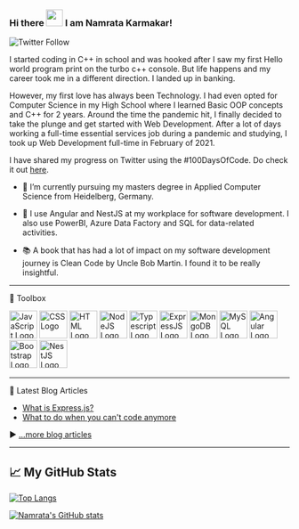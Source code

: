 ### Hi there <img src="https://raw.githubusercontent.com/MartinHeinz/MartinHeinz/master/wave.gif" width="30px"> I am Namrata Karmakar!

![Twitter Follow](https://img.shields.io/twitter/follow/knamrata23?style=social)

I started coding in C++ in school and was hooked after I saw my first Hello world program print on the turbo c++ console. But life happens and my career took me in a different direction. I landed up in banking.

However, my first love has always been Technology. I had even opted for Computer Science in my High School where I learned Basic OOP concepts and C++ for 2 years. Around the time the pandemic hit, I finally decided to take the plunge and get started with Web Development. After a lot of days working a full-time essential services job during a pandemic and studying, I took up Web Development full-time in February of 2021. 

I have shared my progress on Twitter using the #100DaysOfCode. Do check it out [here](https://twitter.com/knamrata23).

- 🔭 I’m currently pursuing my masters degree in Applied Computer Science from Heidelberg, Germany.

- 🌱 I use Angular and NestJS at my workplace for software development. I also use PowerBI, Azure Data Factory and SQL for data-related activities.

- 📚 A book that has had a lot of impact on my software development journey is Clean Code by Uncle Bob Martin. I found it to be really insightful.

---

🧰 Toolbox

<img src="https://upload.wikimedia.org/wikipedia/commons/6/6a/JavaScript-logo.png" alt="JavaScript Logo" width="50" height="50"/> <img src="https://upload.wikimedia.org/wikipedia/commons/d/d5/CSS3_logo_and_wordmark.svg" alt="CSS Logo" width="50" height="50"/> <img src="https://upload.wikimedia.org/wikipedia/commons/6/61/HTML5_logo_and_wordmark.svg" alt="HTML Logo" width="50" height="50"/> <img src="https://cdn.worldvectorlogo.com/logos/nodejs.svg" alt="NodeJS Logo" width="50" height="50"/> <img src="https://cdn.worldvectorlogo.com/logos/typescript.svg" alt="Typescript Logo" width="50" height="50"/> <img src="https://cdn.worldvectorlogo.com/logos/express-109.svg" alt="ExpressJS Logo" width="50" height="50"/> <img src="https://upload.wikimedia.org/wikipedia/commons/9/93/MongoDB_Logo.svg" alt="MongoDB Logo" width="50" height="50"/> <img src="https://cdn.worldvectorlogo.com/logos/mysql-4.svg" alt="MySQL Logo" width="50" height="50"/> <img src="https://cdn.worldvectorlogo.com/logos/angular-icon-1.svg" alt="Angular Logo" width="50" height="50"/> <img src="https://cdn.worldvectorlogo.com/logos/bootstrap-5.svg" alt="Bootstrap Logo" width="50" height="50"/> <img src="https://upload.wikimedia.org/wikipedia/commons/a/a8/NestJS.svg" alt="NestJS Logo" width="50" height="50"/> 

---

📘 Latest Blog Articles

<!-- BLOG-POST-LIST:START -->
- [What is Express.js?](https://namratakarmakar.hashnode.dev/what-is-expressjs)
- [What to do when you can&#39;t code anymore](https://namratakarmakar.hashnode.dev/what-to-do-when-you-cant-code-anymore)
<!-- BLOG-POST-LIST:END -->

▶ [...more blog articles](https://namratakarmakar.hashnode.dev/)

---

## &#x1f4c8; My GitHub Stats

[![Top Langs](https://github-readme-stats.vercel.app/api/top-langs/?username=namrata-karmakar&hide=html,css&theme=radical)](https://github.com/anuraghazra/github-readme-stats)

[![Namrata's GitHub stats](https://github-readme-stats.vercel.app/api?username=namrata-karmakar&theme=radical)](https://github.com/anuraghazra/github-readme-stats)



<!--
**namrata-karmakar/namrata-karmakar** is a ✨ _special_ ✨ repository because its `README.md` (this file) appears on your GitHub profile.

Here are some ideas to get you started:

- 🔭 I’m currently working on ...
- 🌱 I’m currently learning ...
- 👯 I’m looking to collaborate on ...
- 🤔 I’m looking for help with ...
- 💬 Ask me about ...
- 📫 How to reach me: ...
- 😄 Pronouns: ...
- ⚡ Fun fact: ...
-->
